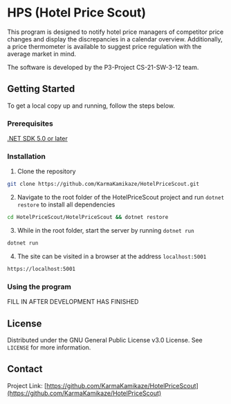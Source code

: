 # HPS (Hotel Price Scout)

This program is designed to notify hotel price managers of competitor price changes and display the discrepancies in a calendar overview. Additionally, a price thermometer is available to suggest price regulation with the average market in mind.

The software is developed by the P3-Project CS-21-SW-3-12 team.

<!-- GETTING STARTED -->
 ## Getting Started
 
 To get a local copy up and running, follow the steps below.
 
 ### Prerequisites
 
 [.NET SDK 5.0 or later](https://dotnet.microsoft.com/download/dotnet/5.0)
 
 ### Installation 

 1. Clone the repository

```sh
git clone https://github.com/KarmaKamikaze/HotelPriceScout.git
```

 2. Navigate to the root folder of the HotelPriceScout project and run `dotnet restore` to install all dependencies
```sh
cd HotelPriceScout/HotelPriceScout && dotnet restore
```

 3. While in the root folder, start the server by running `dotnet run`
```sh
dotnet run
```

 4. The site can be visited in a browser at the address `localhost:5001`

```sh
https://localhost:5001
```

### Using the program

FILL IN AFTER DEVELOPMENT HAS FINISHED

 <!-- LICENSE -->
 ## License
 
 Distributed under the GNU General Public License v3.0 License. See `LICENSE` for more information. 


 <!-- CONTACT --> 
 ## Contact 
 
 Project Link: [https://github.com/KarmaKamikaze/HotelPriceScout](https://github.com/KarmaKamikaze/HotelPriceScout)

